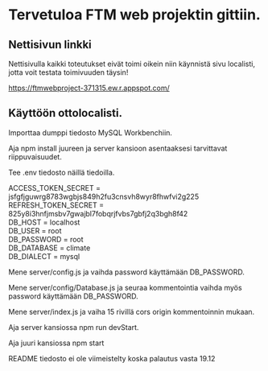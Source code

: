 

# Tervetuloa FTM web projektin gittiin.


## Nettisivun linkki

Nettisivulla kaikki toteutukset eivät toimi oikein niin käynnistä sivu localisti, jotta voit testata toimivuuden täysin!

https://ftmwebproject-371315.ew.r.appspot.com/

## Käyttöön ottolocalisti.

Importtaa dumppi tiedosto MySQL Workbenchiin.

Aja npm install juureen ja server kansioon asentaaksesi tarvittavat riippuvaisuudet.

Tee .env tiedosto näillä tiedoilla.

ACCESS_TOKEN_SECRET = jsfgfjguwrg8783wgbjs849h2fu3cnsvh8wyr8fhwfvi2g225<br/>
REFRESH_TOKEN_SECRET = 825y8i3hnfjmsbv7gwajbl7fobqrjfvbs7gbfj2q3bgh8f42<br/>
DB_HOST = localhost<br/>
DB_USER = root<br/>
DB_PASSWORD = root<br/>
DB_DATABASE = climate<br/>
DB_DIALECT = mysql<br/>

Mene server/config.js ja vaihda password käyttämään DB_PASSWORD.

Mene server/config/Database.js ja seuraa kommentointia vaihda myös password käyttämään DB_PASSWORD.

Mene server/index.js ja vaiha 15 rivillä cors origin kommentoinnin mukaan.

Aja server kansiossa npm run devStart.

Aja juuri kansiossa npm start

README tiedosto ei ole viimeistelty koska palautus vasta 19.12
